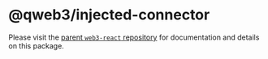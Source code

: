 # @qweb3/injected-connector

Please visit the [parent `web3-react` repository](https://github.com/NoahZinsmeister/web3-react) for documentation and details on this package.

